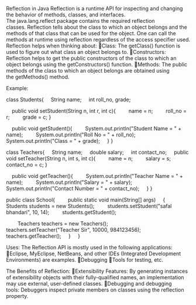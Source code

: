 Reflection in Java
Reflection is a runtime API for inspecting and changing the behavior of methods, classes, and interfaces. The java.lang.reflect package contains the required reflection classes. Reflection tells about the class to which an object belongs and the methods of that class that can be used for the object. One can call the methods at runtime using reflection regardless of the access specifier used.
Reflection helps when thinking about:
Class: The getClass() function is used to figure out what class an object belongs to.
Constructors: Reflection helps to get the public constructors of the class to which an object belongs using the getConstructors() function.
Methods: The public methods of the class to which an object belongs are obtained using the getMethods() method.









Example:

class Students{
    String name;
    int roll_no, grade;

    public void setStudent(String n, int r, int c){
        name = n;
        roll_no = r;
        grade = c;
}

    public void getStudent(){
        System.out.println("Student Name = " + name);
        System.out.println("Roll No = " + roll_no);
        System.out.println("Class = " + grade);
    }
}

class Teachers{
    String name;
    double salary;
    int contact_no;
    public void setTeacher(String n, int s, int c){
        name = n;
        salary = s;
        contact_no = c;
}

    public void getTeacher(){
        System.out.println("Teacher Name = " + name);
        System.out.println("Salary = " + salary);
        System.out.println("Contact Number = " + contact_no);
    }
}

public class School{    
    public static void main(String[] args) 
    {
        Students students = new Students();
        students.setStudent("safal bhandari", 10, 14);
        students.getStudent();

        Teachers teachers = new Teachers();
        teachers.setTeacher("Teacher Sir", 10000, 984123456);
        teachers.getTeacher();
    }    
}  


Uses:
The Reflection API is mostly used in the following applications:
Eclipse, MyEclipse, NetBeans, and other IDEs (Integrated Development Environments) are examples.
Debugging
Tools for testing, etc.



The Benefits of Reflection:
Extensibility Features: By generating instances of extensibility objects with their fully-qualified names, an implementation may use external, user-defined classes.
Debugging and debugging tools: Debuggers inspect private members on classes using the reflection property.

